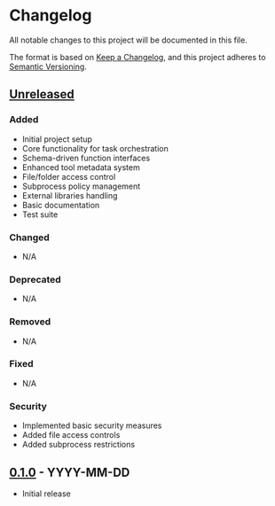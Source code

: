 # Changelog

All notable changes to this project will be documented in this file.

The format is based on [Keep a Changelog](https://keepachangelog.com/en/1.0.0/),
and this project adheres to [Semantic Versioning](https://semver.org/spec/v2.0.0.html).

## [Unreleased]

### Added

- Initial project setup
- Core functionality for task orchestration
- Schema-driven function interfaces
- Enhanced tool metadata system
- File/folder access control
- Subprocess policy management
- External libraries handling
- Basic documentation
- Test suite

### Changed

- N/A

### Deprecated

- N/A

### Removed

- N/A

### Fixed

- N/A

### Security

- Implemented basic security measures
- Added file access controls
- Added subprocess restrictions

## [0.1.0] - YYYY-MM-DD

- Initial release

[Unreleased]: https://github.com/yaniv-golan/evolia/compare/v0.1.0...HEAD
[0.1.0]: https://github.com/yaniv-golan/evolia/releases/tag/v0.1.0
